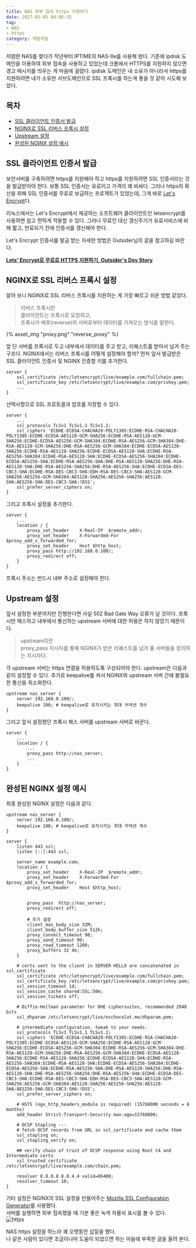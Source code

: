 ```yaml
---
title: NAS 외부 접속 https 지원하기
date: 2017-03-05 04:06:35
tag: 
- NAS
- https
category: 개발자팁
---
```

저렴한 NAS를 찾다가 작년부터 IPTIME의 NAS-IIe를 사용해 왔다. 기존에 ipdisk 도메인을 이용하여 외부 접속을 사용하고 있었는데 크롬에서 HTTPS를 지원하지 않으면 경고 메시지를 띄우는 게 마음에 걸렸다. ipdisk 도메인은 내 소유가 아니라서 https를 지원하려면 내가 소유한 서브도메인으로 SSL 프록시를 하는게 좋을 것 같아 시도해 보았다.

## 목차
* [SSL 클라이언트 인증서 발급](#ssl-cert)
* [NGINX로 SSL 리버스 프록시 설정](#nginx-ssl)
* [Upstream 설정](#upstream)
* [완성된 NGINX 설정 예시](#example)

## <a name="ssl-cert"></a>SSL 클라이언트 인증서 발급
보안서버를 구축하려면 https를 지원해야 하고 https를 지원하려면 SSL 인증서라는 것을 발급받아야 한다. 보통 SSL 인증서는 유료이고 가격이 꽤 비싸다. 그러나 https의 확산을 위해 SSL 인증서를 무료로 보급하는 프로젝트가 있었는데, 그게 바로 <u>[Let's Encrypt](https://letsencrypt.org/)</u>다.  

리눅스에서는 Let's Encrypt에서 제공하는 소프트웨어 클라이언트인 letsencrypt를 사용하면 쉽고 편하게 적용할 수 있다. 그러나 무료인 대신 갱신주기가 유료서비스에 비해 짧고, 만료되기 전에 인증서를 갱신해야 한다.

Let's Encrypt 인증서를 발급 받는 자세한 방법은 Outsider님의 글을 참고하길 바란다.

**[Lets' Encrypt로 무료로 HTTPS 지원하기, Outsider's Dev Story](https://blog.outsider.ne.kr/1178)**

## <a name="nginx-ssl"></a>NGINX로 SSL 리버스 프록시 설정
알아 보니 NGINX로 SSL 리버스 프록시를 지원하는 게 가장 빠르고 쉬운 방법 같았다.
> 리버스 프록시란  
> 클라이언트는 프록시로 요청하고,  
> 프록시가 배후(reverse)의 서버로부터 데이터를 가져오는 방식을 말한다.

{% asset_img "proxy.png" "reverse_proxy" %}

앞 단 서버를 프록시로 두고 내부에서 데이터를 주고 받고, 리퀘스트를 받아서 넘겨 주는 구조다. NGINX애서는 리버스 프록시를 어떻게 설정해야 할까? 먼저 앞서 발급받은 SSL 클라이언트 인증서 및 NGINX 인증할 키를 추가한다.  

``` Nginx
server {
    ssl_certificate /etc/letsencrypt/live/example.com/fullchain.pem;
    ssl_certificate_key /etc/letsencrypt/live/example.com/privkey.pem;
    ...
}
```

선택사항으로 SSL 프로토콜과 암호를 지정할 수 있다.

``` Nginx
server {
    ...
    ssl_protocols TLSv1 TLSv1.1 TLSv1.2;
    ssl_ciphers 'ECDHE-ECDSA-CHACHA20-POLY1305:ECDHE-RSA-CHACHA20-POLY1305:ECDHE-ECDSA-AES128-GCM-SHA256:ECDHE-RSA-AES128-GCM-SHA256:ECDHE-ECDSA-AES256-GCM-SHA384:ECDHE-RSA-AES256-GCM-SHA384:DHE-RSA-AES128-GCM-SHA256:DHE-RSA-AES256-GCM-SHA384:ECDHE-ECDSA-AES128-SHA256:ECDHE-RSA-AES128-SHA256:ECDHE-ECDSA-AES128-SHA:ECDHE-RSA-AES256-SHA384:ECDHE-RSA-AES128-SHA:ECDHE-ECDSA-AES256-SHA384:ECDHE-ECDSA-AES256-SHA:ECDHE-RSA-AES256-SHA:DHE-RSA-AES128-SHA256:DHE-RSA-AES128-SHA:DHE-RSA-AES256-SHA256:DHE-RSA-AES256-SHA:ECDHE-ECDSA-DES-CBC3-SHA:ECDHE-RSA-DES-CBC3-SHA:EDH-RSA-DES-CBC3-SHA:AES128-GCM-SHA256:AES256-GCM-SHA384:AES128-SHA256:AES256-SHA256:AES128-SHA:AES256-SHA:DES-CBC3-SHA:!DSS';
    ssl_prefer_server_ciphers on;
}
```

그리고 프록시 설정을 추가한다.

``` Nginx
server {
    ...
    location / {
        proxy_set_header    X-Real-IP  $remote_addr;
        proxy_set_header    X-Forwarded-For $proxy_add_x_forwarded_for;
        proxy_set_header    Host $http_host;
        proxy_pass http://192.168.0.100/;
        proxy_redirect off;
    }
}
```
프록시 주소는 반드시 내부 주소로 설정해야 한다.

## <a name="upstream"></a>Upstream 설정
앞서 설정한 부분까지만 진행한다면 사실 502 Bad Gate Way 오류가 날 것이다. 프록시만 패스하고 내부에서 통신하는 upstream 서버에 대한 허용은 하지 않았기 때문이다.
> upstream이란  
> proxy_pass 지시자를 통해 NGINX가 받은 리퀘스트를 넘겨 줄 서버들을 정의하는 지시자다.

각 upstream 서버는 https 연결을 허용하도록 구성되어야 한다. upstream은 다음과 같이 설정할 수 있다. 추가로 keepalive를 켜서 NGINX와 upstream 서버 간에 불필요한 통신을 최소화한다.

``` Nginx
upstream nas_server {
    server 192.168.0.100/;
    keepalive 100; # keepalive로 유지시키는 최대 커넥션 개수
}
```

그리고 앞서 설정했던 프록시 패스 서버를 upstream 서버로 바꾼다.

``` Nginx
server {
    ...
    location / {
        ...
        proxy_pass http://nas_server;
        ...
    }
}
```

## <a name="example"></a>완성된 NGINX 설정 예시
최종 완성된 NGINX 설정은 다음과 같다.

``` Nginx
upstream nas_server {
    server 192.168.0.100/;
    keepalive 100; # keepalive로 유지시키는 최대 커넥션 개수
}

server {
    listen 443 ssl;
    listen [::]:443 ssl;

    server_name example.com;
    location / {
        proxy_set_header    X-Real-IP  $remote_addr;
        proxy_set_header    X-Forwarded-For $proxy_add_x_forwarded_for;
        proxy_set_header    Host $http_host;
        

        proxy_pass  http://nas_server;
        proxy_redirect off;
        
        # 추가 설정
        client_max_body_size 32M;
        client_body_buffer_size 512k;
        proxy_connect_timeout 90;
        proxy_send_timeout 90;
        proxy_read_timeout 1200;
        proxy_buffers 32 4k;
    }

    # certs sent to the client in SERVER HELLO are concatenated in ssl_certificate
    ssl_certificate /etc/letsencrypt/live/example.com/fullchain.pem;
    ssl_certificate_key /etc/letsencrypt/live/example.com/privkey.pem;
    ssl_session_timeout 1d;
    ssl_session_cache shared:SSL:50m;
    ssl_session_tickets off;

    # Diffie-Hellman parameter for DHE ciphersuites, recommended 2048 bits
    ssl_dhparam /etc/letsencrypt/live/eschocolat.me/dhparam.pem;

    # intermediate configuration. tweak to your needs.
    ssl_protocols TLSv1 TLSv1.1 TLSv1.2;
    ssl_ciphers 'ECDHE-ECDSA-CHACHA20-POLY1305:ECDHE-RSA-CHACHA20-POLY1305:ECDHE-ECDSA-AES128-GCM-SHA256:ECDHE-RSA-AES128-GCM-SHA256:ECDHE-ECDSA-AES256-GCM-SHA384:ECDHE-RSA-AES256-GCM-SHA384:DHE-RSA-AES128-GCM-SHA256:DHE-RSA-AES256-GCM-SHA384:ECDHE-ECDSA-AES128-SHA256:ECDHE-RSA-AES128-SHA256:ECDHE-ECDSA-AES128-SHA:ECDHE-RSA-AES256-SHA384:ECDHE-RSA-AES128-SHA:ECDHE-ECDSA-AES256-SHA384:ECDHE-ECDSA-AES256-SHA:ECDHE-RSA-AES256-SHA:DHE-RSA-AES128-SHA256:DHE-RSA-AES128-SHA:DHE-RSA-AES256-SHA256:DHE-RSA-AES256-SHA:ECDHE-ECDSA-DES-CBC3-SHA:ECDHE-RSA-DES-CBC3-SHA:EDH-RSA-DES-CBC3-SHA:AES128-GCM-SHA256:AES256-GCM-SHA384:AES128-SHA256:AES256-SHA256:AES128-SHA:AES256-SHA:DES-CBC3-SHA:!DSS';
    ssl_prefer_server_ciphers on;

    # HSTS (ngx_http_headers_module is required) (15768000 seconds = 6 months)
    add_header Strict-Transport-Security max-age=15768000;

    # OCSP Stapling ---
    # fetch OCSP records from URL in ssl_certificate and cache them
    ssl_stapling on;
    ssl_stapling_verify on;

    ## verify chain of trust of OCSP response using Root CA and Intermediate certs
    ssl_trusted_certificate /etc/letsencrypt/live/example.com/chain.pem;

    resolver 8.8.8.8 8.8.4.4 valid=86400;
    resolver_timeout 10;
}
```

기타 설정은 NGINX의 SSL 설정을 만들어주는 <u>[Mozilla SSL Configuration Generator](https://mozilla.github.io/server-side-tls/ssl-config-generator/)</u>를 사용했다.  
서버를 실행하면 외부 접속했을 때 기분 좋은 녹색 자물쇠 표시를 볼 수 있다.  
![https](./https.png)

NAS https 설정을 하느라 꽤 오랫동안 삽질을 했다.  
나 같은 사람이 있다면 조금이나마 도움이 되었으면 하는 마음에 부족한 글을 올려 본다.